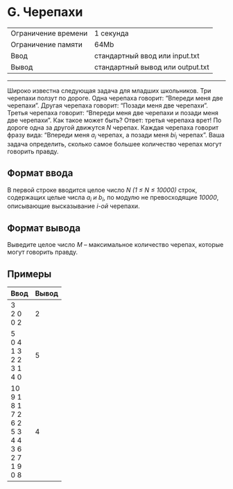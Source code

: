 # G. Черепахи

<table>
  <tr>
  	<td>Ограничение времени</td>
  	<td>1 секунда</td>
  </tr>
  <tr>
  	<td>Ограничение памяти</td>
  	<td>64Mb</td>
  </tr>
  <tr>
  	<td>Ввод</td>
  	<td>стандартный ввод или input.txt</td>
  </tr>
  <tr>
  	<td>Вывод</td>
  	<td>стандартный вывод или output.txt</td>
  </tr>
</table>

---
Широко известна следующая задача для младших школьников. Три черепахи ползут по дороге. Одна черепаха говорит: “Впереди меня две черепахи”. Другая черепаха говорит: “Позади меня две черепахи”. Третья черепаха говорит: “Впереди меня две черепахи и позади меня две черепахи”. Как такое может быть? Ответ: третья черепаха врет! По дороге одна за другой движутся *N* черепах. Каждая черепаха говорит фразу вида: “Впереди меня *a<sub>i</sub>* черепах, а позади меня *bi<sub>i</sub>* черепах”. Ваша задача определить, сколько самое большее количество черепах могут говорить правду.

## Формат ввода

В первой строке вводится целое число *N (1 ≤ N ≤ 10000)* строк, содержащих целые числа *a<sub>i</sub> и b<sub>i</sub>*, по модулю не превосходящие *10000*, описывающие высказывание *i-ой* черепахи.

## Формат вывода

Выведите целое число *M* – максимальное количество черепах, которые могут говорить правду.

## Примеры

|Ввод|Вывод|
|---|---|
|3<br>2 0<br>0 2|2|
|5<br>0 4<br>1 3<br>2 2<br>3 1<br>4 0|5|
|10<br>9 1<br>8 1<br>7 2<br>6 2<br>5 3<br>4 4<br>3 6<br>2 7<br>1 9<br>0 8|4|